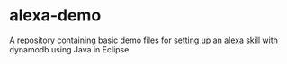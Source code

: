 # alexa-demo
A repository containing basic demo files for setting up an alexa skill with dynamodb using Java in Eclipse
